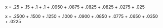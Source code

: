 x = .25 + .15 + .1 + .1 + .0950 + .0875 + .0825 + .0825 + .0275 + .025


x = .2500 + .1500 + .1250 + .1000 + .0900 + .0850 + .0775 + .0650 + .0350 + .0225
